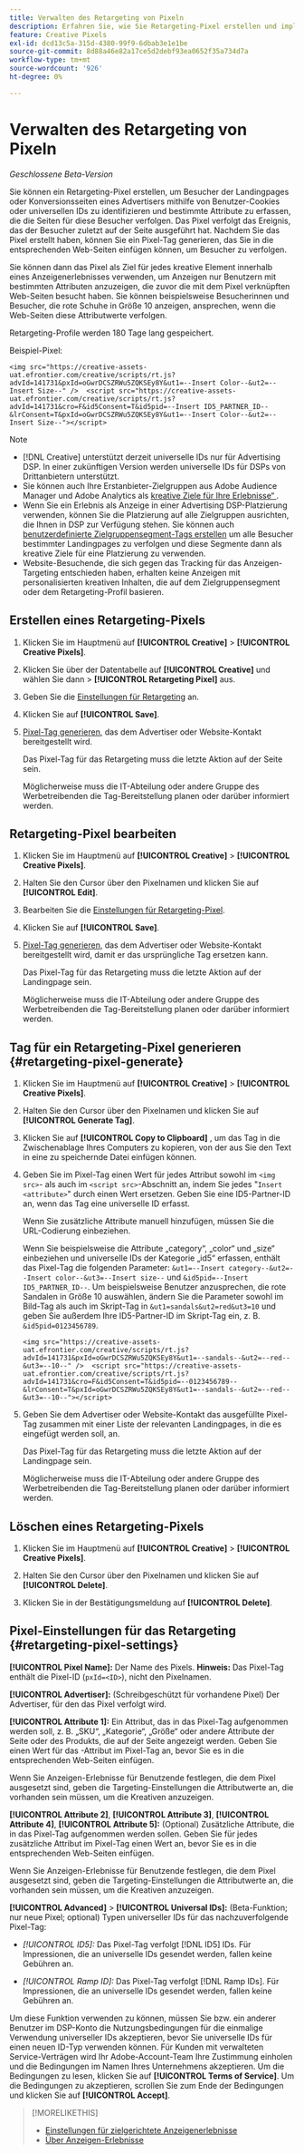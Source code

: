 ```yaml
---
title: Verwalten des Retargeting von Pixeln
description: Erfahren Sie, wie Sie Retargeting-Pixel erstellen und implementieren, die als Ziele für Anzeigenerlebnisse verwendet werden sollen.
feature: Creative Pixels
exl-id: dcd13c5a-315d-4380-99f9-6dbab3e1e1be
source-git-commit: 8d88a46e82a17ce5d2debf93ea0652f35a734d7a
workflow-type: tm+mt
source-wordcount: '926'
ht-degree: 0%

---
```


# Verwalten des Retargeting von Pixeln

*Geschlossene Beta-Version*

<!-- Note to self: These aren't segments -- we don't create a pool of users. -->

Sie können ein Retargeting-Pixel erstellen, um Besucher der Landingpages oder Konversionsseiten eines Advertisers mithilfe von Benutzer-Cookies oder universellen IDs zu identifizieren und bestimmte Attribute zu erfassen, die die Seiten für diese Besucher verfolgen. Das Pixel verfolgt das Ereignis, das der Besucher zuletzt auf der Seite ausgeführt hat. Nachdem Sie das Pixel erstellt haben, können Sie ein Pixel-Tag generieren, das Sie in die entsprechenden Web-Seiten einfügen können, um Besucher zu verfolgen.<!-- Note to self: surfer id=cookie or universal ID -->

Sie können dann das Pixel als Ziel für jedes kreative Element innerhalb eines Anzeigenerlebnisses verwenden, um Anzeigen nur Benutzern mit bestimmten Attributen anzuzeigen, die zuvor die mit dem Pixel verknüpften Web-Seiten besucht haben. Sie können beispielsweise Besucherinnen und Besucher, die rote Schuhe in Größe 10 anzeigen, ansprechen, wenn die Web-Seiten diese Attributwerte verfolgen.<!-- better example? Make sure they match attribute examples below -->

Retargeting-Profile werden 180 Tage lang gespeichert.

Beispiel-Pixel:

```
<img src="https://creative-assets-uat.efrontier.com/creative/scripts/rt.js?advId=141731&pxId=oGwrDCSZRWu5ZQKSEy8Y&ut1=--Insert Color--&ut2=--Insert Size--" />  <script src="https://creative-assets-uat.efrontier.com/creative/scripts/rt.js?advId=141731&cro=F&id5Consent=T&id5pid=--Insert ID5_PARTNER_ID--&lrConsent=T&pxId=oGwrDCSZRWu5ZQKSEy8Y&ut1=--Insert Color--&ut2=--Insert Size--"></script>
```

>[!NOTE]
>
> * [!DNL Creative] unterstützt derzeit universelle IDs nur für Advertising DSP. In einer zukünftigen Version werden universelle IDs für DSPs von Drittanbietern unterstützt.<!-- Clarify this and reword as needed -->
>* Sie können auch Ihre Erstanbieter-Zielgruppen aus Adobe Audience Manager und Adobe Analytics als [kreative Ziele für Ihre Erlebnisse“ ](/help/creative/experiences/experience-settings-targeting.md).
>* Wenn Sie ein Erlebnis als Anzeige in einer Advertising DSP-Platzierung verwenden, können Sie die Platzierung auf alle Zielgruppen ausrichten, die Ihnen in DSP zur Verfügung stehen. Sie können auch [benutzerdefinierte Zielgruppensegment-Tags erstellen](/help/dsp/audiences/custom-segment-create.md) um alle Besucher bestimmter Landingpages zu verfolgen und diese Segmente dann als kreative Ziele für eine Platzierung zu verwenden.
>* Website-Besuchende, die sich gegen das Tracking für das Anzeigen-Targeting entschieden haben, erhalten keine Anzeigen mit personalisierten kreativen Inhalten, die auf dem Zielgruppensegment oder dem Retargeting-Profil basieren.

## Erstellen eines Retargeting-Pixels

1. Klicken Sie im Hauptmenü auf **[!UICONTROL Creative]** > **[!UICONTROL Creative Pixels]**.

1. Klicken Sie über der Datentabelle auf **[!UICONTROL Creative]** und wählen Sie dann > **[!UICONTROL Retargeting Pixel]** aus.

1. Geben Sie die [Einstellungen für Retargeting](#retargeting-pixel-settings) an.

1. Klicken Sie auf **[!UICONTROL Save]**.

1. [Pixel-Tag generieren](#retargeting-pixel-generate), das dem Advertiser oder Website-Kontakt bereitgestellt wird.

   Das Pixel-Tag für das Retargeting muss die letzte Aktion auf der Seite sein.<!-- verify here and below -->

   Möglicherweise muss die IT-Abteilung oder andere Gruppe des Werbetreibenden die Tag-Bereitstellung planen oder darüber informiert werden.

## Retargeting-Pixel bearbeiten

1. Klicken Sie im Hauptmenü auf **[!UICONTROL Creative]** > **[!UICONTROL Creative Pixels]**.

1. Halten Sie den Cursor über den Pixelnamen und klicken Sie auf **[!UICONTROL Edit]**.

1. Bearbeiten Sie die [Einstellungen für Retargeting-Pixel](#retargeting-pixel-settings).

1. Klicken Sie auf **[!UICONTROL Save]**.

1. [Pixel-Tag generieren](#retargeting-pixel-generate), das dem Advertiser oder Website-Kontakt bereitgestellt wird, damit er das ursprüngliche Tag ersetzen kann.

   Das Pixel-Tag für das Retargeting muss die letzte Aktion auf der Landingpage sein.

   Möglicherweise muss die IT-Abteilung oder andere Gruppe des Werbetreibenden die Tag-Bereitstellung planen oder darüber informiert werden.

## Tag für ein Retargeting-Pixel generieren {#retargeting-pixel-generate}

1. Klicken Sie im Hauptmenü auf **[!UICONTROL Creative]** > **[!UICONTROL Creative Pixels]**.

1. Halten Sie den Cursor über den Pixelnamen und klicken Sie auf **[!UICONTROL Generate Tag]**.

1. Klicken Sie auf **[!UICONTROL Copy to Clipboard]** , um das Tag in die Zwischenablage Ihres Computers zu kopieren, von der aus Sie den Text in eine zu speichernde Datei einfügen können.

1. Geben Sie im Pixel-Tag einen Wert für jedes Attribut sowohl im `<img src>`- als auch im `<script src>`-Abschnitt an, indem Sie jedes &quot;`Insert <attribute>`&quot; durch einen Wert ersetzen. Geben Sie eine ID5-Partner-ID an, wenn das Tag eine universelle ID erfasst.

   Wenn Sie zusätzliche Attribute manuell hinzufügen, müssen Sie die URL-Codierung einbeziehen.

   Wenn Sie beispielsweise die Attribute „category“, „color“ und „size“ einbeziehen und universelle IDs der Kategorie „id5“ erfassen, enthält das Pixel-Tag die folgenden Parameter: `&ut1=--Insert category--&ut2=--Insert color--&ut3=--Insert size--` und `&id5pid=--Insert ID5_PARTNER_ID--`. Um beispielsweise Benutzer anzusprechen, die rote Sandalen in Größe 10 auswählen, ändern Sie die Parameter sowohl im Bild-Tag als auch im Skript-Tag in `&ut1=sandals&ut2=red&ut3=10` und geben Sie außerdem Ihre ID5-Partner-ID im Skript-Tag ein, z. B. `&id5pid=0123456789`.

   `<img src="https://creative-assets-uat.efrontier.com/creative/scripts/rt.js?advId=141731&pxId=oGwrDCSZRWu5ZQKSEy8Y&ut1=--sandals--&ut2=--red--&ut3=--10--" />  <script src="https://creative-assets-uat.efrontier.com/creative/scripts/rt.js?advId=141731&cro=F&id5Consent=T&id5pid=--0123456789--&lrConsent=T&pxId=oGwrDCSZRWu5ZQKSEy8Y&ut1=--sandals--&ut2=--red--&ut3=--10--"></script>`

1. Geben Sie dem Advertiser oder Website-Kontakt das ausgefüllte Pixel-Tag zusammen mit einer Liste der relevanten Landingpages, in die es eingefügt werden soll, an.

   Das Pixel-Tag für das Retargeting muss die letzte Aktion auf der Landingpage sein.

   Möglicherweise muss die IT-Abteilung oder andere Gruppe des Werbetreibenden die Tag-Bereitstellung planen oder darüber informiert werden.

## Löschen eines Retargeting-Pixels

1. Klicken Sie im Hauptmenü auf **[!UICONTROL Creative]** > **[!UICONTROL Creative Pixels]**.

1. Halten Sie den Cursor über den Pixelnamen und klicken Sie auf **[!UICONTROL Delete]**.

1. Klicken Sie in der Bestätigungsmeldung auf **[!UICONTROL Delete]**.

## Pixel-Einstellungen für das Retargeting {#retargeting-pixel-settings}

**[!UICONTROL Pixel Name]:** Der Name des Pixels. **Hinweis:** Das Pixel-Tag enthält die Pixel-ID (`pxId=<ID>`), nicht den Pixelnamen.

**[!UICONTROL Advertiser]:** (Schreibgeschützt für vorhandene Pixel) Der Advertiser, für den das Pixel verfolgt wird.

**[!UICONTROL Attribute 1]:** Ein Attribut, das in das Pixel-Tag aufgenommen werden soll, z. B. „SKU“, „Kategorie“, „Größe“ oder andere Attribute der Seite oder des Produkts, die auf der Seite angezeigt werden. Geben Sie einen Wert für das -Attribut im Pixel-Tag an, bevor Sie es in die entsprechenden Web-Seiten einfügen.

Wenn Sie Anzeigen-Erlebnisse für Benutzende festlegen, die dem Pixel ausgesetzt sind, geben die Targeting-Einstellungen die Attributwerte an, die vorhanden sein müssen, um die Kreativen anzuzeigen.

**[!UICONTROL Attribute 2]**, **[!UICONTROL Attribute 3]**, **[!UICONTROL Attribute 4]**, **[!UICONTROL Attribute 5]:** (Optional) Zusätzliche Attribute, die in das Pixel-Tag aufgenommen werden sollen. Geben Sie für jedes zusätzliche Attribut im Pixel-Tag einen Wert an, bevor Sie es in die entsprechenden Web-Seiten einfügen.

Wenn Sie Anzeigen-Erlebnisse für Benutzende festlegen, die dem Pixel ausgesetzt sind, geben die Targeting-Einstellungen die Attributwerte an, die vorhanden sein müssen, um die Kreativen anzuzeigen.

**[!UICONTROL Advanced]** > **[!UICONTROL Universal IDs]:** (Beta-Funktion; nur neue Pixel; optional) Typen universeller IDs für das nachzuverfolgende Pixel-Tag:

* *[!UICONTROL ID5]:* Das Pixel-Tag verfolgt [!DNL ID5] IDs. Für Impressionen, die an universelle IDs gesendet werden, fallen keine Gebühren an.

* *[!UICONTROL Ramp ID]:* Das Pixel-Tag verfolgt [!DNL Ramp IDs]. Für Impressionen, die an universelle IDs gesendet werden, fallen keine Gebühren an.

Um diese Funktion verwenden zu können, müssen Sie bzw. ein anderer Benutzer im DSP-Konto die Nutzungsbedingungen für die einmalige Verwendung universeller IDs akzeptieren, bevor Sie universelle IDs für einen neuen ID-Typ verwenden können. Für Kunden mit verwalteten Service-Verträgen wird Ihr Adobe-Account-Team Ihre Zustimmung einholen und die Bedingungen im Namen Ihres Unternehmens akzeptieren. Um die Bedingungen zu lesen, klicken Sie auf **[!UICONTROL Terms of Service]**. Um die Bedingungen zu akzeptieren, scrollen Sie zum Ende der Bedingungen und klicken Sie auf **[!UICONTROL Accept]**.

>[!MORELIKETHIS]
>
>* [Einstellungen für zielgerichtete Anzeigenerlebnisse](/help/creative/experiences/experience-settings-targeting.md)
>* [Über Anzeigen-Erlebnisse](/help/creative/experiences/experience-about.md)
